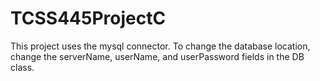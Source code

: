 # TCSS445ProjectC
This project uses the mysql connector.
To change the database location, change the serverName, userName, and userPassword fields in the DB class.

